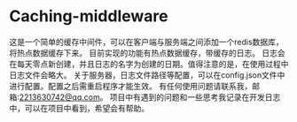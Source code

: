 # Caching-middleware
这是一个简单的缓存中间件，可以在客户端与服务端之间添加一个redis数据库，将热点数据缓存下来。
目前实现的功能有热点数据缓存，带缓存的日志。
日志会在每天零点新创建，并且日志的名字为创建的日期。值得注意的是，在使用过程中日志文件会略大。
关于服务器，日志文件路径等配置，可以在config.json文件中进行配置。配置之后需重启程序才能生效。
有任何使用问题请联系我，邮箱:2213630742@qq.com。
项目中有遇到的问题和一些思考我记录在开发日志中，可以在项目中看到，希望会有帮助。
